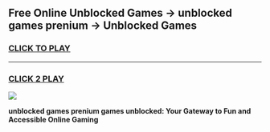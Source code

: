 
## Free Online Unblocked Games → unblocked games prenium → Unblocked Games
<h3>
<a href="https://premium.freeplayer.one?title=unblocked_games_prenium&ref=21F">CLICK TO PLAY</a></h3>
<hr>

<h3>
<a href="https://premium.freeplayer.one?title=unblocked_games_prenium&ref=21F">CLICK 2 PLAY</a>
  
</h3>

<a href="https://premium.freeplayer.one?title=unblocked_games_prenium&ref=21F/"><img src="https://clearcache.store/games.png"></a>


**unblocked games prenium games unblocked: Your Gateway to Fun and Accessible Online Gaming**
